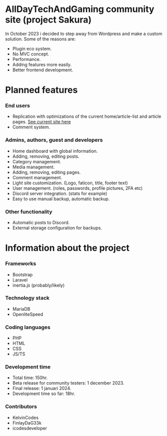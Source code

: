 # AllDayTechAndGaming community site (project Sakura)
In October 2023 i decided to step away from Wordpress and make a custom solution. Some of the reasons are:
- Plugin eco system.
- No MVC concept.
- Performance.
- Adding features more easily.
- Better frontend development.

# Planned features
### End users
- Replication with optimizations of the current home/article-list and article pages. [See current site here](https://alldaytechandgaming.nl)
- Comment system.

### Admins, authors, guest and developers
- Home dashboard with global information.
- Adding, removing, editing posts.
- Category management.
- Media management.
- Adding, removing, editing pages.
- Comment management.
- Light site customization. (Logo, faticon, title, footer text)
- User management. (roles, passwords, profile pictures, 2FA etc)
- Discord server integration. (stats for example)
- Easy to use manual backup, automatic backup.

### Other functionality
- Automatic posts to Discord.
- External storage configuration for backups.

# Information about the project 
### Frameworks
- Bootstrap
- Laravel
- inertia.js (probably/likely)

### Technology stack
- MariaDB
- OpenliteSpeed

### Coding languages
- PHP
- HTML
- CSS
- JS/TS

### Development time
- Total time: 150hr.
- Beta release for community testers: 1 december 2023.
- Final release: 1 januari 2024.
- Development time so far: 18hr.

### Contributors
- KelvinCodes
- FinlayDaG33k
- icodesdeveloper